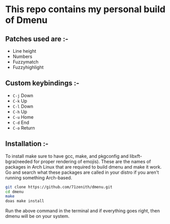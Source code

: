 # This repo contains my personal build of Dmenu

## Patches used are :-

- Line height
- Numbers
- Fuzzymatch
- Fuzzyhighlight

## Custom keybindings :-

- `C-j` Down
- `C-k` Up
- `C-l` Down
- `C-h` Up
- `C-u` Home
- `C-d` End
- `C-o` Return

## Installation :-

To install make sure to have gcc, make, and pkgconfig and libxft-bgra(needed for proper rendering of emojis). These are the names of packages in Arch Linux that are required to build dmenu and make it work. Go and search what these packages are called in your distro if you aren't running something Arch-based.

```sh
git clone https://github.com/71zenith/dmenu.git
cd dmenu
make
doas make install
```

Run the above command in the terminal and if everything goes right, then dmenu will be on your system.

